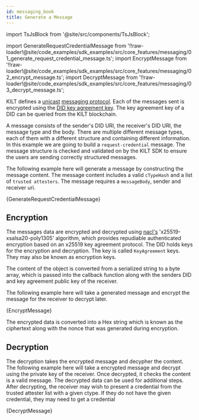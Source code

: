```yaml
---
id: messaging_book
title: Generate a Message
---
```


import TsJsBlock from '@site/src/components/TsJsBlock';

import GenerateRequestCredentialMessage from '!!raw-loader!@site/code_examples/sdk_examples/src/core_features/messaging/01_generate_request_credential_message.ts';
import EncryptMessage from '!!raw-loader!@site/code_examples/sdk_examples/src/core_features/messaging/02_encrypt_message.ts';
import DecryptMessage from '!!raw-loader!@site/code_examples/sdk_examples/src/core_features/messaging/03_decrypt_message.ts';

KILT defines a [unicast](https://en.wikipedia.org/wiki/Unicast) [messaging protocol](../../../../concepts/06_messaging.md).
Each of the messages sent is encrypted using the [DID key agreement key](https://www.w3.org/TR/did-core/#key-agreement).
The key agreement key of a DID can be queried from the KILT blockchain.

A message consists of the sender's DID URI, the receiver's DID URI, the message type and the body.
There are multiple different message types, each of them with a different structure and containing different information.
In this example we are going to build a `request-credential` message.
The message structure is checked and validated on by the KILT SDK to ensure the users are sending correctly structured messages.

The following example here will generate a message by constructing the message content.
The message content includes a valid `cTypeHash` and a list of `trusted attesters`.
The message requires a `messageBody`, sender and receiver uri.

<TsJsBlock>
  {GenerateRequestCredentialMessage}
</TsJsBlock>

## Encryption

The messages data are encrypted and decrypted using [nacl's](https://github.com/dchest/tweetnacl-js) 'x25519-xsalsa20-poly1305' algorithm, which provides repudiable authenticated encryption based on an x25519 key agreement protocol.
The DID holds keys for the encryption and decryption.
The key is called `KeyAgreement` keys.
They may also be known as encryption keys.

The content of the object is converted from a serialized string to a byte array, which is passed into the callback function along with the senders DID and key agreement public key of the receiver.

The following example here will take a generated message and encrypt the message for the receiver to decrypt later.

<TsJsBlock>
  {EncryptMessage}
</TsJsBlock>

The encrypted data is converted into a Hex string which is known as the ciphertext along with the nonce that was generated during encryption.

## Decryption

The decryption takes the encrypted message and decypher the content.
The following example here will take a encrypted message and decrypt using the private key of the receiver.
Once decrypted, it checks the content is a valid message.
The decrypted data can be used for additional steps.
After decrypting, the receiver may wish to present a credential from the trusted attester list with a given ctype.
If they do not have the given credential, they may need to get a credential

<TsJsBlock>
  {DecryptMessage}
</TsJsBlock>
